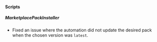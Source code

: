 
#### Scripts
##### MarketplacePackInstaller
- Fixed an issue where the automation did not update the desired pack when the chosen version was `latest`.
